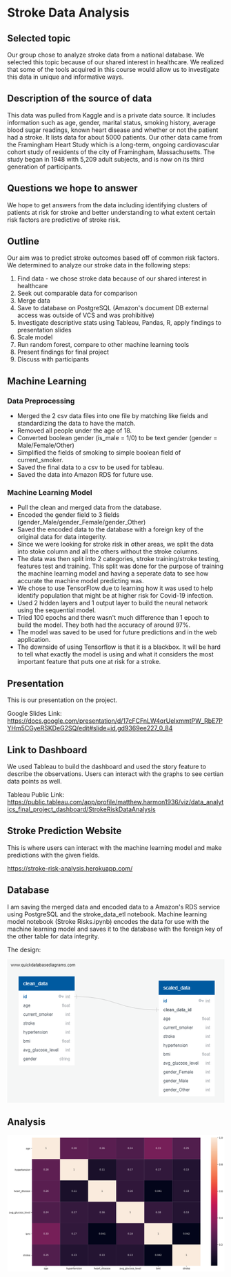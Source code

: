# Stroke Data Analysis

## Selected topic

Our group chose to analyze stroke data from a national database. We selected this topic because of our shared interest in healthcare. We realized that some of the tools acquired in this course would allow us to investigate this data in unique and informative ways.

## Description of the source of data

This data was pulled from Kaggle and is a private data source. It includes information such as age, gender, marital status, smoking history, average blood sugar readings, known heart disease and whether or not the patient had a stroke. It lists data for about 5000 patients. Our other data came from the Framingham Heart Study which is a long-term, ongoing cardiovascular cohort study of residents of the city of Framingham, Massachusetts. The study began in 1948 with 5,209 adult subjects, and is now on its third generation of participants.

## Questions we hope to answer

We hope to get answers from the data including identifying clusters of patients at risk for stroke and better understanding to what extent certain risk factors are predictive of stroke risk.

## Outline

Our aim was to predict stroke outcomes based off of common risk factors. We determined to analyze our stroke data in the following steps:

1. Find data - we chose stroke data because of our shared interest in healthcare
2. Seek out comparable data for comparison
3. Merge data
4. Save to database on PostgreSQL (Amazon's document DB external access was outside of VCS and was prohibitive)
5. Investigate descriptive stats using Tableau, Pandas, R, apply findings to presentation slides
6. Scale model
7. Run random forest, compare to other machine learning tools
8. Present findings for final project
9. Discuss with participants

## Machine Learning

### Data Preprocessing

- Merged the 2 csv data files into one file by matching like fields and standardizing the data to have the match.
- Removed all people under the age of 18.
- Converted boolean gender (is_male = 1/0) to be text gender (gender = Male/Female/Other)
- Simplified the fields of smoking to simple boolean field of current_smoker.
- Saved the final data to a csv to be used for tableau.
- Saved the data into Amazon RDS for future use.

### Machine Learning Model

- Pull the clean and merged data from the database.
- Encoded the gender field to 3 fields (gender_Male/gender_Female/gender_Other)
- Saved the encoded data to the database with a foreign key of the original data for data integerity.
- Since we were looking for stroke risk in other areas, we split the data into stoke column and all the others without the stroke columns.
- The data was then split into 2 categories, stroke training/stroke testing, features test and training. This split was done for the purpose of training the machine learning model and having a seperate data to see how accurate the machine model predicting was.
- We chose to use TensorFlow due to learning how it was used to help identify population that might be at higher risk for Covid-19 infection.
- Used 2 hidden layers and 1 output layer to build the neural network using the sequential model.
- Tried 100 epochs and there wasn't much difference than 1 epoch to build the model. They both had the accuracy of around 97%.
- The model was saved to be used for future predictions and in the web application.
- The downside of using Tensorflow is that it is a blackbox. It will be hard to tell what exactly the model is using and what it considers the most important feature that puts one at risk for a stroke.

## Presentation

This is our presentation on the project.

Google Slides Link: <https://docs.google.com/presentation/d/17cFCFnLW4qrUeIxmmtPW_RbE7PYHm5CGyeRSKDeG2SQ/edit#slide=id.gd9369ee227_0_84>

## Link to Dashboard

We used Tableau to build the dashboard and used the story feature to describe the observations. Users can interact with the graphs to see certian data points as well.

Tableau Public Link: <https://public.tableau.com/app/profile/matthew.harmon1936/viz/data_analytics_final_project_dashboard/StrokeRiskDataAnalysis>

## Stroke Prediction Website

This is where users can interact with the machine learning model and make predictions with the given fields.

<https://stroke-risk-analysis.herokuapp.com/>

## Database

I am saving the merged data and encoded data to a Amazon's RDS service using PostgreSQL and the stroke_data_etl notebook. Machine learning model notebook (Stroke Risks.ipynb) encodes the data for use with the machine learning model and saves it to the database with the foreign key of the other table for data integrity.

The design:

![Database Design](resources/images/db_ERD.png)

## Analysis

![Correlation Graph](resources/images/correlation_graph.png)
